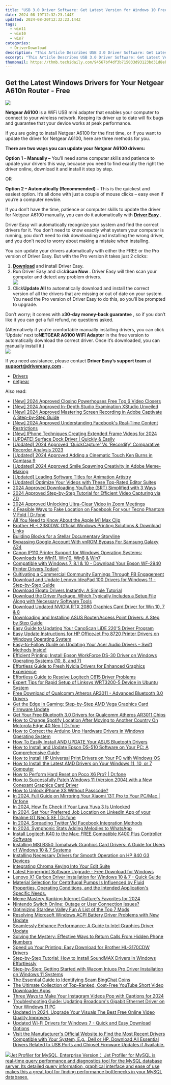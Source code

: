```yaml
---
title: "USB 3.0 Driver Software: Get Latest Version for Windows 10 Free"
date: 2024-08-19T12:32:23.144Z
updated: 2024-08-20T12:32:23.144Z
tags:
  - win11
  - win10
  - win7
categories:
  - DriverDownload
description: "This Article Describes USB 3.0 Driver Software: Get Latest Version for Windows 10 Free"
excerpt: "This Article Describes USB 3.0 Driver Software: Get Latest Version for Windows 10 Free"
thumbnail: https://thmb.techidaily.com/94567bf4df3b715033d93123bd31d8eb4bb0ab79d545d1676a1f32d06cb990c5.jpg
---
```


## Get the Latest Windows Drivers for Your Netgear A610n Router - Free

![](https://images.drivereasy.com/wp-content/uploads/2019/09/NETGEAR-A6100.png)

**Netgear A6100** is a WiFi USB mini adapter that enables your computer to connect to your wireless network. Keeping its driver up to date will fix bugs and guarantee that your device works at peak performance.

 If you are going to install Netgear A6100 for the first time, or if you want to update the driver for Netgear A6100, here are three methods for you.

**There are two ways you can update your Netgear A6100 drivers:**

**Option 1 – Manually –** You’ll need some computer skills and patience to update your drivers this way, because you need to find exactly the right the driver online, download it and install it step by step.

OR

**Option 2 – Automatically (Recommended) –** This is the quickest and easiest option. It’s all done with just a couple of mouse clicks – easy even if you’re a computer newbie.

 If you don’t have the time, patience or computer skills to update the driver for Netgear A6100 manually, you can do it automatically with **[Driver Easy](https://tools.techidaily.com/drivereasy/download/)**  .

 Driver Easy will automatically recognize your system and find the correct drivers for it. You don’t need to know exactly what system your computer is running, you don’t need to risk downloading and installing the wrong driver, and you don’t need to worry about making a mistake when installing.

 You can update your drivers automatically with either the FREE or the Pro version of Driver Easy. But with the Pro version it takes just 2 clicks:

1. **[Download](https://tools.techidaily.com/drivereasy/download/)**  and install Driver Easy.
2. Run Driver Easy and click**Scan Now** . Driver Easy will then scan your computer and detect any problem drivers.  
![](https://images.drivereasy.com/wp-content/uploads/2018/07/9-3.png)
3. Click**Update All** to automatically download and install the correct version of all the drivers that are missing or out of date on your system. You need the Pro version of Driver Easy to do this, so you’ll be prompted to upgrade.  

 Don’t worry; it comes with a**30-day money-back guarantee** , so if you don’t like it you can get a full refund, no questions asked.  

 (Alternatively if you’re comfortable manually installing drivers, you can click ‘Update’ next to**NETGEAR A6100 WIFI Adapter** in the free version to automatically download the correct driver. Once it’s downloaded, you can manually install it.)  
![](https://images.drivereasy.com/wp-content/uploads/2018/07/10-1.png)

 If you need assistance, please contact **Driver Easy’s support team** at [**support@drivereasy.com**](https://tools.techidaily.com/drivereasy/download/) .

* [Drivers](https://tools.techidaily.com/drivereasy/download/)
* [netgear](https://tools.techidaily.com/drivereasy/download/)

<ins class="adsbygoogle"
     style="display:block"
     data-ad-format="autorelaxed"
     data-ad-client="ca-pub-7571918770474297"
     data-ad-slot="1223367746"></ins>



<ins class="adsbygoogle"
     style="display:block"
     data-ad-client="ca-pub-7571918770474297"
     data-ad-slot="8358498916"
     data-ad-format="auto"
     data-full-width-responsive="true"></ins>

<span class="atpl-alsoreadstyle">Also read:</span>
<div><ul>
<li><a href="https://facebook-record-videos.techidaily.com/new-2024-approved-closing-powerhouses-free-top-6-video-closers/"><u>[New] 2024 Approved  Closing Powerhouses  Free Top 6 Video Closers</u></a></li>
<li><a href="https://vp-tips.techidaily.com/new-2024-approved-in-depth-studio-examination-xstudio-unveiled/"><u>[New] 2024 Approved  In-Depth Studio Examination  XStudio Unveiled</u></a></li>
<li><a href="https://visual-screen-recording.techidaily.com/new-2024-approved-mastering-screen-recording-in-adobe-captivate-a-step-by-step-guide/"><u>[New] 2024 Approved  Mastering Screen Recording in Adobe Captivate  A Step-by-Step Guide</u></a></li>
<li><a href="https://facebook-video-recording.techidaily.com/new-2024-approved-understanding-facebooks-real-time-content-restrictions/"><u>[New] 2024 Approved  Understanding Facebook's Real-Time Content Restrictions</u></a></li>
<li><a href="https://video-screen-grab.techidaily.com/new-iphone-techniques-creating-extended-frame-videos-for-2024/"><u>[New] IPhone Techniques  Creating Extended Frame Videos for 2024</u></a></li>
<li><a href="https://hardware-help.techidaily.com/update-surface-dock-driver-quickly-and-easily/"><u>[UPDATE] Surface Dock Driver | Quickly & Easily</u></a></li>
<li><a href="https://screen-sharing-recording.techidaily.com/updated-2024-approved-quickcapture-vs-recordify-comparative-recorder-analysis-2023/"><u>[Updated] 2024 Approved  'QuickCapture' Vs 'Recordify'  Comparative Recorder Analysis 2023</u></a></li>
<li><a href="https://screen-sharing-recording.techidaily.com/updated-2024-approved-adding-a-cinematic-touch-ken-burns-in-camtasa-9/"><u>[Updated] 2024 Approved  Adding a Cinematic Touch  Ken Burns in Camtasa 9</u></a></li>
<li><a href="https://vp-tips.techidaily.com/updated-2024-approved-smile-spawning-creativity-in-adobe-meme-making/"><u>[Updated] 2024 Approved  Smile Spawning  Creativity in Adobe Meme-Making</u></a></li>
<li><a href="https://fox-links.techidaily.com/updated-leading-software-titles-for-animation-artistry/"><u>[Updated] Leading Software Titles for Animation Artistry</u></a></li>
<li><a href="https://instagram-clips.techidaily.com/updated-optimize-your-videos-with-these-top-rated-editor-suites/"><u>[Updated] Optimize Your Videos with These Top-Rated Editor Suites</u></a></li>
<li><a href="https://fox-blue.techidaily.com/2024-approved-downloading-youtube-srt-simplified-with-3-ways/"><u>2024 Approved  Downloading YouTube (SRT)  Simplified with 3 Ways</u></a></li>
<li><a href="https://remote-screen-capture.techidaily.com/2024-approved-step-by-step-tutorial-for-efficient-video-capturing-via-zd/"><u>2024 Approved  Step-by-Step Tutorial for Efficient Video Capturing via ZD</u></a></li>
<li><a href="https://some-approaches.techidaily.com/2024-approved-unlocking-ultra-clear-video-in-zoom-meetings/"><u>2024 Approved  Unlocking Ultra-Clear Video in Zoom Meetings</u></a></li>
<li><a href="https://review-topics.techidaily.com/4-feasible-ways-to-fake-location-on-facebook-for-your-tecno-phantom-v-fold-drfone-by-drfone-virtual-android/"><u>4 Feasible Ways to Fake Location on Facebook For your Tecno Phantom V Fold | Dr.fone</u></a></li>
<li><a href="https://extra-tips.techidaily.com/all-you-need-to-know-about-the-apple-m1-max-clip/"><u>All You Need to Know About the Apple M1 Max Clip</u></a></li>
<li><a href="https://hardware-help.techidaily.com/brother-hl-l2380dw-official-windows-printing-solutions-and-download-links/"><u>Brother HL-L2380DW: Official Windows Printing Solutions & Download Links</u></a></li>
<li><a href="https://extra-information.techidaily.com/building-blocks-for-a-stellar-documentary-storyline/"><u>Building Blocks for a Stellar Documentary Storyline</u></a></li>
<li><a href="https://android-unlock.techidaily.com/bypassing-google-account-with-vnrom-bypass-for-samsung-galaxy-a24-by-drfone-android/"><u>Bypassing Google Account With vnROM Bypass For Samsung Galaxy A24</u></a></li>
<li><a href="https://hardware-help.techidaily.com/canon-ip110-printer-support-for-windows-operating-systems-downloads-for-win11-win10-win8-and-win7/"><u>Canon IP110 Printer Support for Windows Operating Systems: Downloads for Win11, Win10, Win8 & Win7</u></a></li>
<li><a href="https://hardware-help.techidaily.com/compatible-with-windows-7-81-and-10-download-your-epson-wf-2940-printer-drivers-today/"><u>Compatible with Windows 7, 8.1 & 10 - Download Your Epson WF-2940 Printer Drivers Today!</u></a></li>
<li><a href="https://facebook-videos.techidaily.com/cultivating-a-commercial-community-earnings-through-fb-engagement/"><u>Cultivating a Commercial Community  Earnings Through FB Engagement</u></a></li>
<li><a href="https://hardware-help.techidaily.com/1722974464921-download-and-update-lenovo-ideapad-100-drivers-for-windows-11-step-by-step-guide/"><u>Download and Update Lenovo IdeaPad 100 Drivers for Windows 11 - Step-by-Step Guide</u></a></li>
<li><a href="https://hardware-help.techidaily.com/download-elgato-drivers-instantly-a-simple-tutorial/"><u>Download Elgato Drivers Instantly: A Simple Tutorial</u></a></li>
<li><a href="https://hardware-help.techidaily.com/download-the-driver-package-which-typically-includes-a-setup-file-along-with-necessary-software-tools/"><u>Download the Driver Package, Which Typically Includes a Setup File Along with Necessary Software Tools</u></a></li>
<li><a href="https://hardware-help.techidaily.com/download-updated-nvidia-rtx-2080-graphics-card-driver-for-win-10-7-and-8/"><u>Download Updated NVIDIA RTX 2080 Graphics Card Driver for Win 10, 7 & 8</u></a></li>
<li><a href="https://hardware-help.techidaily.com/downloading-and-installing-asus-routeraccess-point-drivers-a-step-by-step-guide/"><u>Downloading and Installing ASUS Router/Access Point Drivers: A Step by Step Guide</u></a></li>
<li><a href="https://hardware-help.techidaily.com/easy-guide-to-updating-your-canoscan-lide-220s-driver-program/"><u>Easy Guide to Updating Your CanoScan LiDE 220'S Driver Program</u></a></li>
<li><a href="https://hardware-help.techidaily.com/easy-update-instructions-for-hp-officejet-pro-8720-printer-drivers-on-windows-operating-system/"><u>Easy Update Instructions for HP OfficeJet Pro 8720 Printer Drivers on Windows Operating System</u></a></li>
<li><a href="https://hardware-help.techidaily.com/easy-to-follow-guide-on-updating-your-acer-audio-drivers-swift-methods-inside/"><u>Easy-to-Follow Guide on Updating Your Acer Audio Drivers – Swift Methods Inside!</u></a></li>
<li><a href="https://hardware-help.techidaily.com/efficient-printing-install-epson-workforce-ds-30-driver-on-windows-operating-systems-10-8-and-7/"><u>Efficient Printing: Install Epson WorkForce DS-30 Driver on Windows Operating Systems (10, 8, and 7)</u></a></li>
<li><a href="https://hardware-help.techidaily.com/effortless-guide-to-fresh-nvidia-drivers-for-enhanced-graphics-experience/"><u>Effortless Guide to Fresh Nvidia Drivers for Enhanced Graphics Experience</u></a></li>
<li><a href="https://hardware-help.techidaily.com/effortless-guide-to-resolve-logitech-c615-driver-problems/"><u>Effortless Guide to Resolve Logitech C615 Driver Problems</u></a></li>
<li><a href="https://hardware-help.techidaily.com/expert-tips-for-rapid-setup-of-linksys-wrt3200-5-device-in-ubuntu-system/"><u>Expert Tips for Rapid Setup of Linksys WRT3200-5 Device in Ubuntu System</u></a></li>
<li><a href="https://hardware-help.techidaily.com/free-download-of-qualcomm-atheros-ar3011-advanced-bluetooth-30-drivers/"><u>Free Download of Qualcomm Atheros AR3011 - Advanced Bluetooth 3.0 Drivers</u></a></li>
<li><a href="https://hardware-help.techidaily.com/get-the-edge-in-gaming-step-by-step-amd-vega-graphics-card-firmware-update/"><u>Get the Edge in Gaming: Step-by-Step AMD Vega Graphics Card Firmware Update</u></a></li>
<li><a href="https://hardware-help.techidaily.com/get-your-free-bluetooth-30-drivers-for-qualcomm-atheros-ar3011-chips/"><u>Get Your Free Bluetooth 3.0 Drivers for Qualcomm Atheros AR3011 Chips</u></a></li>
<li><a href="https://fake-location.techidaily.com/how-to-change-spotify-location-after-moving-to-another-country-on-motorola-edge-40-neo-drfone-by-drfone-virtual-android/"><u>How to Change Spotify Location After Moving to Another Country On Motorola Edge 40 Neo | Dr.fone</u></a></li>
<li><a href="https://hardware-help.techidaily.com/how-to-correct-the-arduino-uno-hardware-drivers-in-windows-operating-system/"><u>How to Correct the Arduino Uno Hardware Drivers in Windows Operating System</u></a></li>
<li><a href="https://hardware-help.techidaily.com/how-to-easily-install-and-update-your-asus-bluetooth-drivers/"><u>How To Easily Install AND UPDATE Your ASUS Bluetooth Drivers</u></a></li>
<li><a href="https://hardware-help.techidaily.com/how-to-install-and-update-epson-ds-510-software-on-your-pc-a-comprehensive-guide/"><u>How to Install and Update Epson DS-510 Software on Your PC: A Comprehensive Guide</u></a></li>
<li><a href="https://hardware-help.techidaily.com/how-to-install-hp-universal-print-drivers-on-your-pc-with-windows-os/"><u>How to Install HP Universal Print Drivers on Your PC with Windows OS</u></a></li>
<li><a href="https://hardware-help.techidaily.com/how-to-install-the-latest-amd-drivers-on-your-windows-11-10-or-7-computer/"><u>How to Install the Latest AMD Drivers on Your Windows 11, 10, or 7 Computer</u></a></li>
<li><a href="https://techidaily.com/how-to-perform-hard-reset-on-poco-x6-pro-drfone-by-drfone-reset-android-reset-android/"><u>How to Perform Hard Reset on Poco X6 Pro? | Dr.fone</u></a></li>
<li><a href="https://hardware-help.techidaily.com/how-to-successfully-patch-windows-11-version-2004-with-a-new-conexant-graphics-card-driver/"><u>How to Successfully Patch Windows 11 (Version 2004) with a New Conexant Graphics Card Driver</u></a></li>
<li><a href="https://ios-unlock.techidaily.com/how-to-unlock-iphone-xs-without-passcode-by-drfone-ios/"><u>How to Unlock iPhone XS Without Passcode?</u></a></li>
<li><a href="https://screen-mirror.techidaily.com/in-2024-full-guide-on-mirroring-your-xiaomi-13t-pro-to-your-pcmac-drfone-by-drfone-android/"><u>In 2024, Full Guide on Mirroring Your Xiaomi 13T Pro to Your PC/Mac | Dr.fone</u></a></li>
<li><a href="https://sim-unlock.techidaily.com/in-2024-how-to-check-if-your-lava-yuva-3-is-unlocked-by-drfone-android/"><u>In 2024, How To Check if Your Lava Yuva 3 Is Unlocked</u></a></li>
<li><a href="https://location-social.techidaily.com/in-2024-set-your-preferred-job-location-on-linkedin-app-of-your-realme-gt-neo-5-se-drfone-by-drfone-virtual-android/"><u>In 2024, Set Your Preferred Job Location on LinkedIn App of your Realme GT Neo 5 SE | Dr.fone</u></a></li>
<li><a href="https://twitter-videos.techidaily.com/in-2024-spreading-twitter-vid-facebook-integration-methods/"><u>In 2024, Spreading Twitter Vid  Facebook Integration Methods</u></a></li>
<li><a href="https://some-guidance.techidaily.com/in-2024-symphonic-stats-adding-melodies-to-whatsapp/"><u>In 2024, Symphonic Stats  Adding Melodies to WhatsApp</u></a></li>
<li><a href="https://hardware-help.techidaily.com/install-logitech-k40-to-the-max-free-compatible-k400-plus-controller-software/"><u>Install Logitech K40 to the Max: FREE Compatible K400 Plus Controller Software</u></a></li>
<li><a href="https://hardware-help.techidaily.com/installing-msi-b350-tomahawk-graphics-card-drivers-a-guide-for-users-of-windows-10-and-7-systems/"><u>Installing MSI B350 Tomahawk Graphics Card Drivers: A Guide for Users of Windows 10 & 7 Systems</u></a></li>
<li><a href="https://hardware-help.techidaily.com/installing-necessary-drivers-for-smooth-operation-on-hp-840-g3-devices/"><u>Installing Necessary Drivers for Smooth Operation on HP 840 G3 Devices</u></a></li>
<li><a href="https://youtube-clips.techidaily.com/integrating-chroma-keying-into-your-edit-suite/"><u>Integrating Chroma Keying Into Your Edit Suite</u></a></li>
<li><a href="https://hardware-help.techidaily.com/latest-fingerprint-software-upgrade-free-download-for-windows/"><u>Latest Fingerprint Software Upgrade - Free Download for Windows</u></a></li>
<li><a href="https://hardware-help.techidaily.com/lenovo-x1-carbon-driver-installation-for-windows-10-and-7-quick-guide/"><u>Lenovo X1 Carbon Driver Installation for Windows 10 & 7 - Quick Guide</u></a></li>
<li><a href="https://hardware-help.techidaily.com/material-selection-for-centrifugal-pumps-is-influenced-by-fluid-properties-operating-conditions-and-the-intended-applications-specific-needs/"><u>Material Selection for Centrifugal Pumps Is Influenced by Fluid Properties, Operating Conditions, and the Intended Application's Specific Needs.</u></a></li>
<li><a href="https://twitter-videos.techidaily.com/meme-mastery-ranking-internet-cultures-favorites-for-2024/"><u>Meme Mastery  Ranking Internet Culture's Favorites for 2024</u></a></li>
<li><a href="https://tech-recovery.techidaily.com/nintendo-switch-online-outage-or-user-connection-issues/"><u>Nintendo Switch Online: Outage or User Connection Issues?</u></a></li>
<li><a href="https://video-capture.techidaily.com/optimizing-stardew-valley-fun-a-list-of-the-top-7-mods/"><u>Optimizing Stardew Valley Fun  A List of the Top 7 Mods</u></a></li>
<li><a href="https://hardware-help.techidaily.com/resolving-microsoft-windows-acpi-battery-driver-problems-with-new-update/"><u>Resolving Microsoft Windows ACPI Battery Driver Problems with New Update</u></a></li>
<li><a href="https://hardware-help.techidaily.com/seamlessly-enhance-performance-a-guide-to-intel-graphics-driver-update/"><u>Seamlessly Enhance Performance: A Guide to Intel Graphics Driver Update</u></a></li>
<li><a href="https://technical-tips.techidaily.com/solving-the-mystery-effective-ways-to-return-calls-from-hidden-phone-numbers/"><u>Solving the Mystery: Effective Ways to Return Calls From Hidden Phone Numbers</u></a></li>
<li><a href="https://hardware-help.techidaily.com/speed-up-your-printing-easy-download-for-brother-hl-3170cdw-drivers/"><u>Speed up Your Printing: Easy Download for Brother HL-3170CDW Drivers</u></a></li>
<li><a href="https://hardware-help.techidaily.com/step-by-step-tutorial-how-to-install-soundmax-drivers-in-windows-effortlessly/"><u>Step-by-Step Tutorial: How to Install SoundMAX Drivers in Windows Effortlessly</u></a></li>
<li><a href="https://hardware-help.techidaily.com/step-by-step-getting-started-with-wacom-intuos-pro-driver-installation-on-windows-11-systems/"><u>Step-by-Step: Getting Started with Wacom Intuos Pro Driver Installation on Windows 11 Systems</u></a></li>
<li><a href="https://tech-revival.techidaily.com/the-essential-guide-to-identifying-scam-bingchat-coins/"><u>The Essential Guide to Identifying Scam BingChat Coins</u></a></li>
<li><a href="https://youtube-docs.techidaily.com/ltimate-collection-of-top-ranked-cost-free-youtube-short-video-downloader-apps/"><u>The Ultimate Collection of Top-Ranked, Cost-Free YouTube Short Video Downloader Apps</u></a></li>
<li><a href="https://instagram-videos.techidaily.com/three-ways-to-make-your-instagram-videos-pop-with-captions-for-2024/"><u>Three Ways to Make Your Instagram Videos Pop with Captions for 2024</u></a></li>
<li><a href="https://hardware-help.techidaily.com/troubleshooting-guide-updating-broadcoms-gigabit-ethernet-driver-on-your-windows-11-pc/"><u>Troubleshooting Guide: Updating Broadcom's Gigabit Ethernet Driver on Your Windows 11 PC</u></a></li>
<li><a href="https://smart-video-editing.techidaily.com/updated-in-2024-upgrade-your-visuals-the-best-free-online-video-quality-improvers/"><u>Updated In 2024, Upgrade Your Visuals The Best Free Online Video Quality Improvers</u></a></li>
<li><a href="https://hardware-help.techidaily.com/updated-wi-fi-drivers-for-windows-7-quick-and-easy-download-options/"><u>Updated Wi-Fi Drivers for Windows 7 - Quick and Easy Download Options</u></a></li>
<li><a href="https://hardware-help.techidaily.com/visit-the-manufacturers-official-website-to-find-the-most-recent-drivers-compatible-with-your-system-eg-dell-or-hp-download-all-essential-drivers-related-to121/"><u>Visit the Manufacturer's Official Website to Find the Most Recent Drivers Compatible with Your System, E.g., Dell or HP. Download All Essential Drivers Related to USB Ports and Chipset Firmware Updates if Available.</u></a></li>
</ul></div>

<!-- affiliate ads begin -->
<a href="https://secure.2checkout.com/order/checkout.php?PRODS=4576829&QTY=1&AFFILIATE=108875&CART=1"><img src="https://secure.avangate.com/images/merchant/9e740b84bb48a64dde25061566299467/products/copy_1_jp_box_big.png" border="0">Jet Profiler for MySQL, Enterprise Version： Jet Profiler for MySQL is real-time query performance and diagnostics tool for the MySQL database server. Its detailed query information, graphical interface and ease of use makes this a great tool for finding performance bottlenecks in your MySQL databases. </a>
<!-- affiliate ads end -->